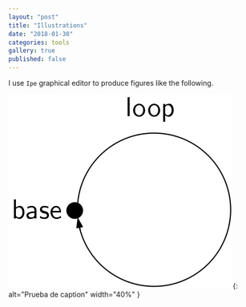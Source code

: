 ```yaml
---
layout: "post"
title: "Illustrations"
date: "2018-01-30"
categories: tools
gallery: true
published: false
---
```


I use `Ipe` graphical editor to produce
figures like the following.

![](/assets/ipe-images/circle.png){: alt="Prueba de caption" width="40%" }
